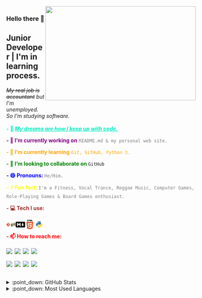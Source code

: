 <img src="https://media.giphy.com/media/0FHJ363Octui8Emuul/giphy.gif" align="right" width="400" height="250">

### Hello there 👋
## Junior Developer | I'm in learning process.

*~~My real job is accountant~~ but I'm unemployed. <br/>
So I'm studying software.*<br/>
<br/>
**<font color="whiteblack">- :battery: *<ins>My dreams are how I keep up with code.</ins> </font>*** <br/>

**<font color="purple">- 🔭 I’m currently working on** </font> <font color="grey">`README.md & my personal web site.` </font> <br/>

**<font color="orange">- 🌱 I’m currently learning** ```Git, GitHub, Python 3.``` </font> <br/>

**<font color="green">- 👯 I’m looking to collaborate on </font>** `GitHub` <br/>

**<font color="blue">- 😄 Pronouns: </font>** <font color="grey">`He/Him.` </font> <br/>

**<font color="yellow">- ⚡ Fun fact: </font>** <font color="grey">`I'm a Fitness, Vocal Trance, Reggae Music, Computer Games, Role-Playing Games & Board Games enthusiast.` </font> <br/>

**<font color="brown">- :computer: Tech I use: </font>**
<br/>
<br/>
[<img height="25" width="25" src="https://raw.githubusercontent.com/github/explore/80688e429a7d4ef2fca1e82350fe8e3517d3494d/topics/git/git.png" align="left">][git]
[<img height="25" width="25" src="https://raw.githubusercontent.com/github/explore/80688e429a7d4ef2fca1e82350fe8e3517d3494d/topics/markdown/markdown.png" align="left">][markdown]
[<img height="25" width="25" src="https://raw.githubusercontent.com/github/explore/80688e429a7d4ef2fca1e82350fe8e3517d3494d/topics/html/html.png" align="left">][html]
[<img height="25" width="25" src="https://raw.githubusercontent.com/github/explore/80688e429a7d4ef2fca1e82350fe8e3517d3494d/topics/python/python.png" align="left">][python]
<br/>
<br/>
**<font color="red">- 📫 How to reach me: </font>**
<br/>
<br/>
[<img  width="22" src="https://unpkg.com/simple-icons@v7/icons/linkedin.svg" align="left" />][linkedin]
[<img  width="22" src="https://unpkg.com/simple-icons@v7/icons/github.svg" align="left" />][github]
[<img  width="22" src="https://unpkg.com/simple-icons@v7/icons/stackoverflow.svg" align="left" />][stackoverflow]
[<img  width="22" src="https://unpkg.com/simple-icons@v7/icons/twitter.svg" align="left" />][twitter]
<br/>
<br/>
[<img  width="22" src="https://unpkg.com/simple-icons@v7/icons/youtube.svg" align="left" />][youtube]
[<img  width="22" src="https://unpkg.com/simple-icons@v7/icons/instagram.svg" align="left" />][instagram]
[<img  width="22" src="https://unpkg.com/simple-icons@v7/icons/reddit.svg" align="left" target="_blank" rel="noopener noreferrer" />][reddit]
<img  width="22" src="https://unpkg.com/simple-icons@v7/icons/gmail.svg" align="left" />
<br/>
<br/>

<details>
<summary>:point_down: GitHub Stats</summary>
<img src="https://github-readme-stats.vercel.app/api?username=MustafaTuncel">
</details>

<details>
<summary>:point_down: Most Used Languages</summary>
<img src="https://github-readme-stats.vercel.app/api/top-langs/?username=MustafaTuncel&layout=compact">
</details>



<!--
**MustafaTuncel/MustafaTuncel** is a ✨ _special_ ✨ repository because its `README.md` (this file) appears on your GitHub profile.

Here are some ideas to get you started:

- 🔭 I’m currently working on ...
- 🌱 I’m currently learning ...
- 👯 I’m looking to collaborate on ...
- 🤔 I’m looking for help with ...
- 💬 Ask me about ...
- 📫 How to reach me: ...
- 😄 Pronouns: ...
- ⚡ Fun fact: ...
-->


[linkedin]: https://www.linkedin.com/in/mustafatuncel93/
[github]: https://github.com/MustafaTuncel
[stackoverflow]: https://stackoverflow.com/users/20082069/
[twitter]: https://twitter.com/MustafaTuncel93/
[youtube]: https://www.youtube.com/channel/UCscVDGKFKT4T1kX3F27ieZw
[instagram]: https://www.instagram.com/tncl.mustafa/
[reddit]: https://www.reddit.com/user/SofiaPavlovena/


[git]: https://git-scm.com/
[markdown]: https://www.markdownguide.org/
[html]: https://html.com/
[python]: https://www.python.org/